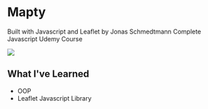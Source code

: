# Mapty

Built with Javascript and Leaflet by Jonas Schmedtmann Complete Javascript Udemy Course

<img src="https://user-images.githubusercontent.com/88436030/144940454-5d369717-d1ad-40e4-82e2-2a29cc5f04bf.PNG" style="width= 400px"/>

## What I've Learned

- OOP
- Leaflet Javascript Library
